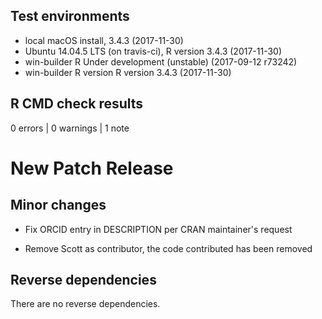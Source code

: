## Test environments

* local macOS install, 3.4.3 (2017-11-30)
* Ubuntu 14.04.5 LTS (on travis-ci), R version 3.4.3 (2017-11-30)
* win-builder R Under development (unstable) (2017-09-12 r73242)
* win-builder R version R version 3.4.3 (2017-11-30)

## R CMD check results

0 errors | 0 warnings | 1 note

# New Patch Release

## Minor changes

- Fix ORCID entry in DESCRIPTION per CRAN maintainer's request

- Remove Scott as contributor, the code contributed has been removed

## Reverse dependencies

There are no reverse dependencies.
